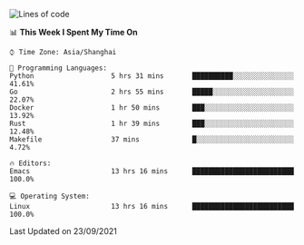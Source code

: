 <!--START_SECTION:waka-->
![Lines of code](https://img.shields.io/badge/From%20Hello%20World%20I%27ve%20Written-33828%20lines%20of%20code-blue)

📊 **This Week I Spent My Time On** 

```text
⌚︎ Time Zone: Asia/Shanghai

💬 Programming Languages: 
Python                   5 hrs 31 mins       ██████████░░░░░░░░░░░░░░░   41.61% 
Go                       2 hrs 55 mins       █████░░░░░░░░░░░░░░░░░░░░   22.07% 
Docker                   1 hr 50 mins        ███░░░░░░░░░░░░░░░░░░░░░░   13.92% 
Rust                     1 hr 39 mins        ███░░░░░░░░░░░░░░░░░░░░░░   12.48% 
Makefile                 37 mins             █░░░░░░░░░░░░░░░░░░░░░░░░   4.72%

🔥 Editors: 
Emacs                    13 hrs 16 mins      █████████████████████████   100.0%

💻 Operating System: 
Linux                    13 hrs 16 mins      █████████████████████████   100.0%

```


 Last Updated on 23/09/2021
<!--END_SECTION:waka-->
